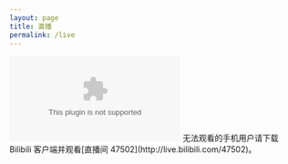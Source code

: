 ```yaml
---
layout: page
title: 直播
permalink: /live
---
```

<embed src="http://static.hdslb.com/live-static/swf/LivePlayerEx_1.swf?room_id=47502&cid=47502&state=LIVE">
无法观看的手机用户请下载 Bilibili 客户端并观看[直播间 47502](http://live.bilibili.com/47502)。
